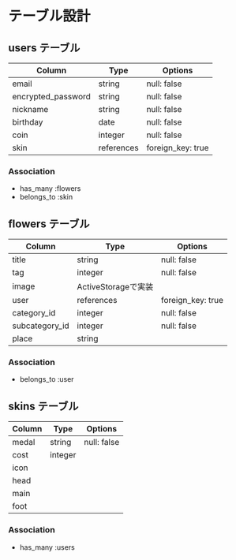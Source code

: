 # テーブル設計

## users テーブル

| Column               | Type       | Options           |
| -------------------- | ---------- | ----------------- |
| email                | string     | null: false       |
| encrypted_password   | string     | null: false       |
| nickname             | string     | null: false       |
| birthday             | date       | null: false       |
| coin                 | integer    | null: false       |
| skin                 | references | foreign_key: true |

### Association

- has_many :flowers
- belongs_to :skin


## flowers テーブル

| Column         | Type       | Options                            |
| -------------- | ---------- | ---------------------------------- |
| title          | string     | null: false                        |
| tag            | integer    | null: false                        |
| image          | ActiveStorageで実装                              |
| user           | references | foreign_key: true                  |
| category_id    | integer    | null: false                        |
| subcategory_id | integer    | null: false                        |
| place          | string     |                                    |

### Association

- belongs_to :user


## skins テーブル

| Column      | Type       | Options           |
| ----------- | ---------- | ----------------- |
| medal       | string     | null: false       |
| cost        | integer    |                   |
| icon        |            |                   |
| head        |            |                   |
| main        |            |                   |
| foot        |            |                   |


### Association

- has_many :users